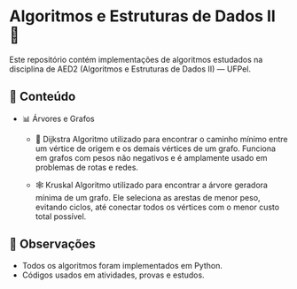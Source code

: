 # Algoritmos e Estruturas de Dados II 🧠

Este repositório contém implementações de algoritmos estudados na disciplina de AED2 (Algoritmos e Estruturas de Dados II) — UFPel.

## 📂 Conteúdo

- 📊 Árvores e Grafos
  - 📌 Dijkstra
  Algoritmo utilizado para encontrar o caminho mínimo entre um vértice de origem e os demais vértices de um grafo. Funciona em grafos com pesos não negativos e é amplamente usado em problemas de rotas e redes.

  - 🕸️ Kruskal
  Algoritmo utilizado para encontrar a árvore geradora mínima de um grafo. Ele seleciona as arestas de menor peso, evitando ciclos, até conectar todos os vértices com o menor custo total possível.

## 📎 Observações

- Todos os algoritmos foram implementados em Python.
- Códigos usados em atividades, provas e estudos.